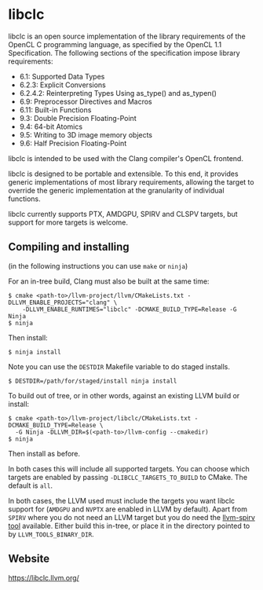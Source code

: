 # libclc

libclc is an open source implementation of the library
requirements of the OpenCL C programming language, as specified by the
OpenCL 1.1 Specification. The following sections of the specification
impose library requirements:

  * 6.1: Supported Data Types
  * 6.2.3: Explicit Conversions
  * 6.2.4.2: Reinterpreting Types Using as_type() and as_typen()
  * 6.9: Preprocessor Directives and Macros
  * 6.11: Built-in Functions
  * 9.3: Double Precision Floating-Point
  * 9.4: 64-bit Atomics
  * 9.5: Writing to 3D image memory objects
  * 9.6: Half Precision Floating-Point

libclc is intended to be used with the Clang compiler's OpenCL frontend.

libclc is designed to be portable and extensible. To this end, it provides
generic implementations of most library requirements, allowing the target
to override the generic implementation at the granularity of individual
functions.

libclc currently supports PTX, AMDGPU, SPIRV and CLSPV targets, but support for
more targets is welcome.

## Compiling and installing

(in the following instructions you can use `make` or `ninja`)

For an in-tree build, Clang must also be built at the same time:
```
$ cmake <path-to>/llvm-project/llvm/CMakeLists.txt -DLLVM_ENABLE_PROJECTS="clang" \
    -DLLVM_ENABLE_RUNTIMES="libclc" -DCMAKE_BUILD_TYPE=Release -G Ninja
$ ninja
```
Then install:
```
$ ninja install
```
Note you can use the `DESTDIR` Makefile variable to do staged installs.
```
$ DESTDIR=/path/for/staged/install ninja install
```
To build out of tree, or in other words, against an existing LLVM build or install:
```
$ cmake <path-to>/llvm-project/libclc/CMakeLists.txt -DCMAKE_BUILD_TYPE=Release \
  -G Ninja -DLLVM_DIR=$(<path-to>/llvm-config --cmakedir)
$ ninja
```
Then install as before.

In both cases this will include all supported targets. You can choose which
targets are enabled by passing `-DLIBCLC_TARGETS_TO_BUILD` to CMake. The default
is `all`.

In both cases, the LLVM used must include the targets you want libclc support for
(`AMDGPU` and `NVPTX` are enabled in LLVM by default). Apart from `SPIRV` where you do
not need an LLVM target but you do need the
[llvm-spirv tool](https://github.com/KhronosGroup/SPIRV-LLVM-Translator) available.
Either build this in-tree, or place it in the directory pointed to by
`LLVM_TOOLS_BINARY_DIR`.

## Website

https://libclc.llvm.org/
